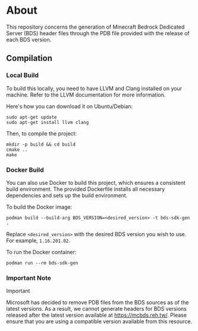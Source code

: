 # About
This repository concerns the generation of Minecraft Bedrock Dedicated Server (BDS) header files through the PDB file provided with the release of each BDS version.

## Compilation

### Local Build
To build this locally, you need to have LLVM and Clang installed on your machine. Refer to the LLVM documentation for more information.

Here's how you can download it on Ubuntu/Debian:

```shell
sudo apt-get update
sudo apt-get install llvm clang
```

Then, to compile the project:

```shell
mkdir -p build && cd build
cmake ..
make
```

### Docker Build
You can also use Docker to build this project, which ensures a consistent build environment. The provided Dockerfile installs all necessary dependencies and sets up the build environment.

To build the Docker image:

```shell
podman build --build-arg BDS_VERSION=<desired_version> -t bds-sdk-gen .
```

Replace `<desired_version>` with the desired BDS version you wish to use. For example, `1.16.201.02`.

To run the Docker container:

```shell
podman run --rm bds-sdk-gen
```

### Important Note

> [!IMPORTANT]
> Microsoft has decided to remove PDB files from the BDS sources as of the latest versions. As a result, we cannot generate headers for BDS versions released after the latest version available at https://mcbds.reh.tw/. Please ensure that you are using a compatible version available from this resource.